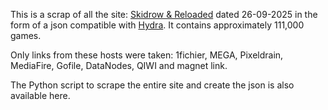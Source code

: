 This is a scrap of all the site: [Skidrow & Reloaded](https://www.skidrowreloaded.com/) dated 26-09-2025 in the form of a json compatible with [Hydra](https://github.com/hydralauncher/hydra). It contains approximately 111,000 games.

Only links from these hosts were taken: 1fichier, MEGA, Pixeldrain, MediaFire, Gofile, DataNodes, QIWI and magnet link.

The Python script to scrape the entire site and create the json is also available here.
